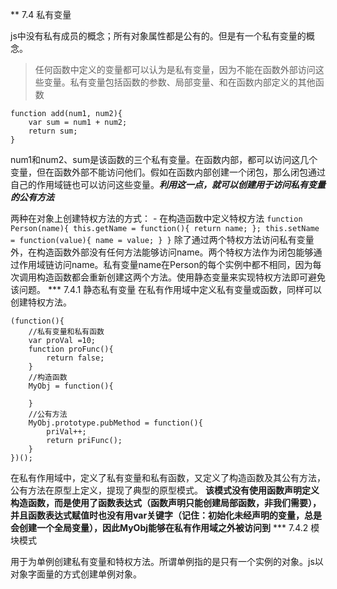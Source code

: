 ** 7.4 私有变量

js中没有私有成员的概念；所有对象属性都是公有的。但是有一个私有变量的概念。
>任何函数中定义的变量都可以认为是私有变量，因为不能在函数外部访问这些变量。私有变量包括函数的参数、局部变量、和在函数内部定义的其他函数
```
function add(num1, num2){
    var sum = num1 + num2;
    return sum;
}
```
num1和num2、sum是该函数的三个私有变量。在函数内部，都可以访问这几个变量，但在函数外部不能访问他们。假如在函数内部创建一个闭包，那么闭包通过自己的作用域链也可以访问这些变量。***利用这一点，就可以创建用于访问私有变量的公有方法***

两种在对象上创建特权方法的方式：
    - 在构造函数中定义特权方法
    ```
    function Person(name){
        this.getName = function(){
            return name;
        };
        this.setName = function(value){
            name = value;
        }
    }
    ```
    除了通过两个特权方法访问私有变量外，在构造函数外部没有任何方法能够访问name。两个特权方法作为闭包能够通过作用域链访问name。私有变量name在Person的每个实例中都不相同，因为每次调用构造函数都会重新创建这两个方法。使用静态变量来实现特权方法即可避免该问题。
*** 7.4.1 静态私有变量
在私有作用域中定义私有变量或函数，同样可以创建特权方法。
```
(function(){
    //私有变量和私有函数
    var proVal =10;
    function proFunc(){
        return false;
    }
    //构造函数
    MyObj = function(){

    }
    //公有方法
    MyObj.prototype.pubMethod = function(){
        priVal++;
        return priFunc();
    }
})();
```
在私有作用域中，定义了私有变量和私有函数，又定义了构造函数及其公有方法，公有方法在原型上定义，提现了典型的原型模式。
**该模式没有使用函数声明定义构造函数，而是使用了函数表达式（函数声明只能创建局部函数，非我们需要），并且函数表达式赋值时也没有用var关键字（记住：初始化未经声明的变量，总是会创建一个全局变量），因此MyObj能够在私有作用域之外被访问到**
*** 7.4.2 模块模式

用于为单例创建私有变量和特权方法。所谓单例指的是只有一个实例的对象。js以对象字面量的方式创建单例对象。
